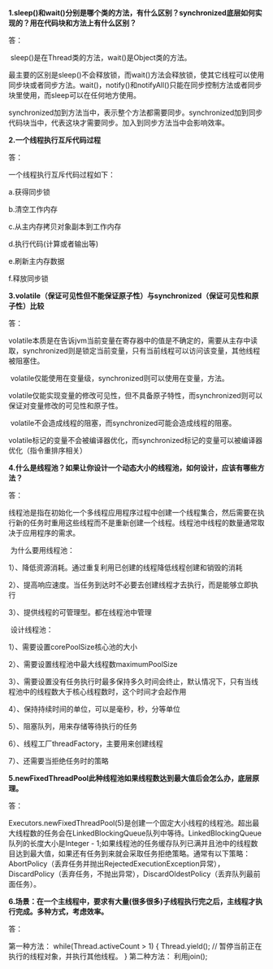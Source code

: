 **1.sleep()和wait()分别是哪个类的方法，有什么区别？synchronized底层如何实现的？用在代码块和方法上有什么区别？**

答：

​		sleep()是在Thread类的方法，wait()是Object类的方法。

​		最主要的区别是sleep()不会释放锁，而wait()方法会释放锁，使其它线程可以使用同步块或者同步方法。wait()，notify()和notifyAll()只能在同步控制方法或者同步块里使用，而sleep可以在任何地方使用。

​		synchronized加到方法当中，表示整个方法都需要同步。synchronized加到同步代码块当中，代表这块才需要同步。加入到同步方法当中会影响效率。

**2.一个线程执行互斥代码过程**

答：

一个线程执行互斥代码过程如下：

a.获得同步锁

b.清空工作内存

c.从主内存拷贝对象副本到工作内存

d.执行代码(计算或者输出等)

e.刷新主内存数据

f.释放同步锁

**3.volatile（保证可见性但不能保证原子性）与synchronized（保证可见性和原子性）比较**

答：

​		volatile本质是在告诉jvm当前变量在寄存器中的值是不确定的，需要从主存中读取，synchronized则是锁定当前变量，只有当前线程可以访问该变量，其他线程被阻塞住。

​		volatile仅能使用在变量级，synchronized则可以使用在变量，方法。

​		volatile仅能实现变量的修改可见性，但不具备原子特性，而synchronized则可以保证对变量修改的可见性和原子性。

​		volatile不会造成线程的阻塞，而synchronized可能会造成线程的阻塞。

​		volatile标记的变量不会被编译器优化，而synchronized标记的变量可以被编译器优化（指令重排序相关）

**4.什么是线程池？如果让你设计一个动态大小的线程池，如何设计，应该有哪些方法？**

答：

​		线程池是指在初始化一个多线程应用程序过程中创建一个线程集合，然后需要在执行新的任务时重用这些线程而不是重新创建一个线程。线程池中线程的数量通常取决于应用程序的需求。

​		为什么要用线程池：

1）、降低资源消耗。通过重复利用已创建的线程降低线程创建和销毁的消耗

2）、提高响应速度。当任务到达时不必要去创建线程才去执行，而是能够立即执行

3）、提供线程的可管理型。都在线程池中管理

​		设计线程池：

1）、需要设置corePoolSize核心池的大小

2）、需要设置线程池中最大线程数maximumPoolSize

3）、需要设置没有任务执行时最多保持多久时间会终止，默认情况下，只有当线程池中的线程数大于核心线程数时，这个时间才会起作用

4）、保持持续时间的单位，可以是毫秒，秒，分等单位

5）、阻塞队列，用来存储等待执行的任务

6）、线程工厂threadFactory，主要用来创建线程

7）、还需要当拒绝任务时的策略

**5.newFixedThreadPool此种线程池如果线程数达到最大值后会怎么办，底层原理。**

答：

​		Executors.newFixedThreadPool(5)是创建一个固定大小线程的线程池。超出最大线程数的任务会在LinkedBlockingQueue队列中等待。LinkedBlockingQueue队列的长度大小是Integer - 1;如果线程池的任务缓存队列已满并且池中的线程数目达到最大值，如果还有任务到来就会采取任务拒绝策略。通常有以下策略：AbortPolicy（丢弃任务并抛出RejectedExecutionException异常），DiscardPolicy（丢弃任务，不抛出异常），DiscardOldestPolicy（丢弃队列最前面任务）。

**6.场景：在一个主线程中，要求有大量(很多很多)子线程执行完之后，主线程才执行完成。多种方式，考虑效率。**

答：

第一种方法：
     while(Thread.activeCount > 1) {
         Thread.yield();    // 暂停当前正在执行的线程对象，并执行其他线程。
     }
     第二种方法：
     利用join();